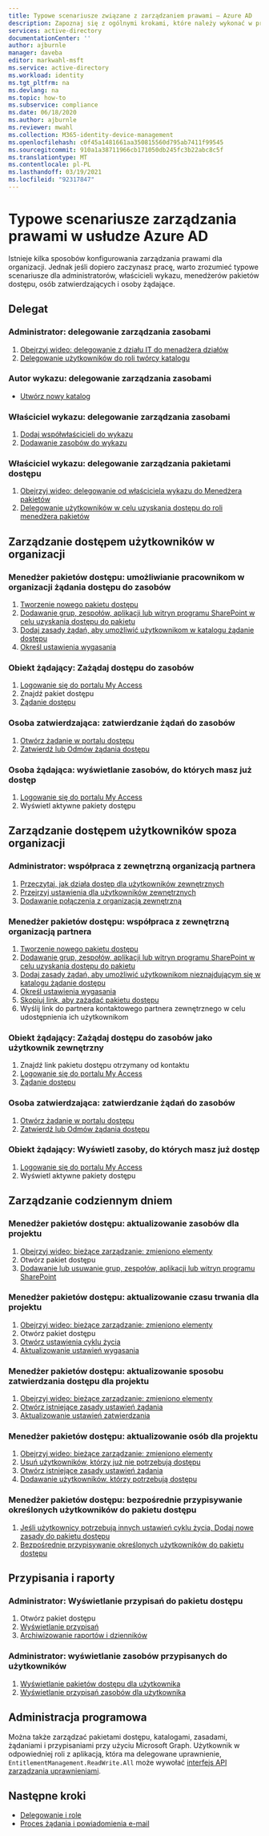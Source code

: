 ```yaml
---
title: Typowe scenariusze związane z zarządzaniem prawami — Azure AD
description: Zapoznaj się z ogólnymi krokami, które należy wykonać w przypadku typowych scenariuszy w Azure Active Directory Zarządzanie uprawnieniami.
services: active-directory
documentationCenter: ''
author: ajburnle
manager: daveba
editor: markwahl-msft
ms.service: active-directory
ms.workload: identity
ms.tgt_pltfrm: na
ms.devlang: na
ms.topic: how-to
ms.subservice: compliance
ms.date: 06/18/2020
ms.author: ajburnle
ms.reviewer: mwahl
ms.collection: M365-identity-device-management
ms.openlocfilehash: c0f45a1481661aa350815560d795ab7411f99545
ms.sourcegitcommit: 910a1a38711966cb171050db245fc3b22abc8c5f
ms.translationtype: MT
ms.contentlocale: pl-PL
ms.lasthandoff: 03/19/2021
ms.locfileid: "92317847"
---
```

# <a name="common-scenarios-in-azure-ad-entitlement-management"></a>Typowe scenariusze zarządzania prawami w usłudze Azure AD

Istnieje kilka sposobów konfigurowania zarządzania prawami dla organizacji. Jednak jeśli dopiero zaczynasz pracę, warto zrozumieć typowe scenariusze dla administratorów, właścicieli wykazu, menedżerów pakietów dostępu, osób zatwierdzających i osoby żądające.

## <a name="delegate"></a>Delegat

### <a name="administrator-delegate-management-of-resources"></a>Administrator: delegowanie zarządzania zasobami

1. [Obejrzyj wideo: delegowanie z działu IT do menadżera działów](https://www.microsoft.com/videoplayer/embed/RE3Lq00)
1. [Delegowanie użytkowników do roli twórcy katalogu](entitlement-management-delegate-catalog.md)

### <a name="catalog-creator-delegate-management-of-resources"></a>Autor wykazu: delegowanie zarządzania zasobami

- [Utwórz nowy katalog](entitlement-management-catalog-create.md#create-a-catalog)

### <a name="catalog-owner-delegate-management-of-resources"></a>Właściciel wykazu: delegowanie zarządzania zasobami

1. [Dodaj współwłaścicieli do wykazu](entitlement-management-catalog-create.md#add-additional-catalog-owners)
1. [Dodawanie zasobów do wykazu](entitlement-management-catalog-create.md#add-resources-to-a-catalog)

### <a name="catalog-owner-delegate-management-of-access-packages"></a>Właściciel wykazu: delegowanie zarządzania pakietami dostępu

1. [Obejrzyj wideo: delegowanie od właściciela wykazu do Menedżera pakietów](https://www.microsoft.com/videoplayer/embed/RE3Lq08)
1. [Delegowanie użytkowników w celu uzyskania dostępu do roli menedżera pakietów](entitlement-management-delegate-managers.md)

## <a name="govern-access-for-users-in-your-organization"></a>Zarządzanie dostępem użytkowników w organizacji

### <a name="access-package-manager-allow-employees-in-your-organization-to-request-access-to-resources"></a>Menedżer pakietów dostępu: umożliwianie pracownikom w organizacji żądania dostępu do zasobów

1. [Tworzenie nowego pakietu dostępu](entitlement-management-access-package-create.md#start-new-access-package)
1. [Dodawanie grup, zespołów, aplikacji lub witryn programu SharePoint w celu uzyskania dostępu do pakietu](entitlement-management-access-package-create.md#resource-roles)
1. [Dodaj zasady żądań, aby umożliwić użytkownikom w katalogu żądanie dostępu](entitlement-management-access-package-create.md#for-users-in-your-directory)
1. [Określ ustawienia wygasania](entitlement-management-access-package-create.md#lifecycle)

### <a name="requestor-request-access-to-resources"></a>Obiekt żądający: Zażądaj dostępu do zasobów

1. [Logowanie się do portalu My Access](entitlement-management-request-access.md#sign-in-to-the-my-access-portal)
1. Znajdź pakiet dostępu
1. [Żądanie dostępu](entitlement-management-request-access.md#request-an-access-package)

### <a name="approver-approve-requests-to-resources"></a>Osoba zatwierdzająca: zatwierdzanie żądań do zasobów

1. [Otwórz żądanie w portalu dostępu](entitlement-management-request-approve.md#open-request)
1. [Zatwierdź lub Odmów żądania dostępu](entitlement-management-request-approve.md#approve-or-deny-request)

### <a name="requestor-view-the-resources-you-already-have-access-to"></a>Osoba żądająca: wyświetlanie zasobów, do których masz już dostęp

1. [Logowanie się do portalu My Access](entitlement-management-request-access.md#sign-in-to-the-my-access-portal)
1. Wyświetl aktywne pakiety dostępu

## <a name="govern-access-for-users-outside-your-organization"></a>Zarządzanie dostępem użytkowników spoza organizacji

### <a name="administrator-collaborate-with-an-external-partner-organization"></a>Administrator: współpraca z zewnętrzną organizacją partnera

1. [Przeczytaj, jak działa dostęp dla użytkowników zewnętrznych](entitlement-management-external-users.md#how-access-works-for-external-users)
1. [Przejrzyj ustawienia dla użytkowników zewnętrznych](entitlement-management-external-users.md#settings-for-external-users)
1. [Dodawanie połączenia z organizacją zewnętrzną](entitlement-management-organization.md)

### <a name="access-package-manager-collaborate-with-an-external-partner-organization"></a>Menedżer pakietów dostępu: współpraca z zewnętrzną organizacją partnera

1. [Tworzenie nowego pakietu dostępu](entitlement-management-access-package-create.md#start-new-access-package)
1. [Dodawanie grup, zespołów, aplikacji lub witryn programu SharePoint w celu uzyskania dostępu do pakietu](entitlement-management-access-package-resources.md#add-resource-roles)
1. [Dodaj zasady żądań, aby umożliwić użytkownikom nieznajdującym się w katalogu żądanie dostępu](entitlement-management-access-package-request-policy.md#for-users-not-in-your-directory)
1. [Określ ustawienia wygasania](entitlement-management-access-package-create.md#lifecycle)
1. [Skopiuj link, aby zażądać pakietu dostępu](entitlement-management-access-package-settings.md)
1. Wyślij link do partnera kontaktowego partnera zewnętrznego w celu udostępnienia ich użytkownikom

### <a name="requestor-request-access-to-resources-as-an-external-user"></a>Obiekt żądający: Zażądaj dostępu do zasobów jako użytkownik zewnętrzny

1. Znajdź link pakietu dostępu otrzymany od kontaktu
1. [Logowanie się do portalu My Access](entitlement-management-request-access.md#sign-in-to-the-my-access-portal)
1. [Żądanie dostępu](entitlement-management-request-access.md#request-an-access-package)

### <a name="approver-approve-requests-to-resources"></a>Osoba zatwierdzająca: zatwierdzanie żądań do zasobów

1. [Otwórz żądanie w portalu dostępu](entitlement-management-request-approve.md#open-request)
1. [Zatwierdź lub Odmów żądania dostępu](entitlement-management-request-approve.md#approve-or-deny-request)

### <a name="requestor-view-the-resources-your-already-have-access-to"></a>Obiekt żądający: Wyświetl zasoby, do których masz już dostęp

1. [Logowanie się do portalu My Access](entitlement-management-request-access.md#sign-in-to-the-my-access-portal)
1. Wyświetl aktywne pakiety dostępu

## <a name="day-to-day-management"></a>Zarządzanie codziennym dniem

### <a name="access-package-manager-update-the-resources-for-a-project"></a>Menedżer pakietów dostępu: aktualizowanie zasobów dla projektu

1. [Obejrzyj wideo: bieżące zarządzanie: zmieniono elementy](https://www.microsoft.com/videoplayer/embed/RE3LD4Z)
1. Otwórz pakiet dostępu
1. [Dodawanie lub usuwanie grup, zespołów, aplikacji lub witryn programu SharePoint](entitlement-management-access-package-resources.md#add-resource-roles)

### <a name="access-package-manager-update-the-duration-for-a-project"></a>Menedżer pakietów dostępu: aktualizowanie czasu trwania dla projektu

1. [Obejrzyj wideo: bieżące zarządzanie: zmieniono elementy](https://www.microsoft.com/videoplayer/embed/RE3LD4Z)
1. Otwórz pakiet dostępu
1. [Otwórz ustawienia cyklu życia](entitlement-management-access-package-lifecycle-policy.md#open-lifecycle-settings)
1. [Aktualizowanie ustawień wygasania](entitlement-management-access-package-lifecycle-policy.md#lifecycle) 

### <a name="access-package-manager-update-how-access-is-approved-for-a-project"></a>Menedżer pakietów dostępu: aktualizowanie sposobu zatwierdzania dostępu dla projektu

1. [Obejrzyj wideo: bieżące zarządzanie: zmieniono elementy](https://www.microsoft.com/videoplayer/embed/RE3LD4Z)
1. [Otwórz istniejące zasady ustawień żądania](entitlement-management-access-package-request-policy.md#open-an-existing-access-package-and-add-a-new-policy-of-request-settings)
1. [Aktualizowanie ustawień zatwierdzania](entitlement-management-access-package-approval-policy.md#change-approval-settings-of-an-existing-access-package)

### <a name="access-package-manager-update-the-people-for-a-project"></a>Menedżer pakietów dostępu: aktualizowanie osób dla projektu

1. [Obejrzyj wideo: bieżące zarządzanie: zmieniono elementy](https://www.microsoft.com/videoplayer/embed/RE3LD4Z)
1. [Usuń użytkowników, którzy już nie potrzebują dostępu](entitlement-management-access-package-assignments.md)
1. [Otwórz istniejące zasady ustawień żądania](entitlement-management-access-package-request-policy.md#open-an-existing-access-package-and-add-a-new-policy-of-request-settings)
1. [Dodawanie użytkowników, którzy potrzebują dostępu](entitlement-management-access-package-request-policy.md#for-users-in-your-directory)

### <a name="access-package-manager-directly-assign-specific-users-to-an-access-package"></a>Menedżer pakietów dostępu: bezpośrednie przypisywanie określonych użytkowników do pakietu dostępu

1. [Jeśli użytkownicy potrzebują innych ustawień cyklu życia, Dodaj nowe zasady do pakietu dostępu](entitlement-management-access-package-request-policy.md#open-an-existing-access-package-and-add-a-new-policy-of-request-settings)
1. [Bezpośrednie przypisywanie określonych użytkowników do pakietu dostępu](entitlement-management-access-package-assignments.md#directly-assign-a-user)

## <a name="assignments-and-reports"></a>Przypisania i raporty

### <a name="administrator-view-who-has-assignments-to-an-access-package"></a>Administrator: Wyświetlanie przypisań do pakietu dostępu

1. Otwórz pakiet dostępu
1. [Wyświetlanie przypisań](entitlement-management-access-package-assignments.md#view-who-has-an-assignment)
1. [Archiwizowanie raportów i dzienników](entitlement-management-logs-and-reporting.md)

### <a name="administrator-view-resources-assigned-to-users"></a>Administrator: wyświetlanie zasobów przypisanych do użytkowników

1. [Wyświetlanie pakietów dostępu dla użytkownika](entitlement-management-reports.md#view-access-packages-for-a-user)
1. [Wyświetlanie przypisań zasobów dla użytkownika](entitlement-management-reports.md#view-resource-assignments-for-a-user)

## <a name="programmatic-administration"></a>Administracja programowa

Można także zarządzać pakietami dostępu, katalogami, zasadami, żądaniami i przypisaniami przy użyciu Microsoft Graph.  Użytkownik w odpowiedniej roli z aplikacją, która ma delegowane uprawnienie, `EntitlementManagement.ReadWrite.All` może wywołać [interfejs API zarządzania uprawnieniami](/graph/tutorial-access-package-api?view=graph-rest-beta).

## <a name="next-steps"></a>Następne kroki

- [Delegowanie i role](entitlement-management-delegate.md)
- [Proces żądania i powiadomienia e-mail](entitlement-management-process.md)